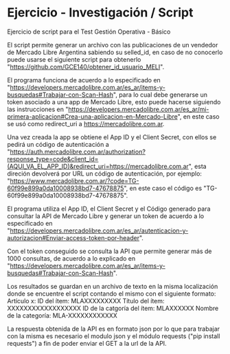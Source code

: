 # Ejercicio - Investigación / Script
Ejercicio de script para el Test Gestión Operativa - Básico

El script permite generar un archivo con las publicaciones de un vendedor de Mercado Libre Argentina sabiendo su selled_id, en caso de no conocerlo puede usarse el siguiente script para obtenerlo "https://github.com/GCE140/obtener_id_usuario_MELI".

El programa funciona de acuerdo a lo especificado en "https://developers.mercadolibre.com.ar/es_ar/items-y-busquedas#Trabajar-con-Scan-Hash", para lo cual debe generarse un token asociado a una app de Mercado Libre, esto puede hacerse siguiendo las instrucciones en "https://developers.mercadolibre.com.ar/es_ar/mi-primera-aplicacion#Crea-una-aplicacion-en-Mercado-Libre", en este caso se usó como redirect_uri a https://mercadolibre.com.ar.

Una vez creada la app se obtiene el App ID y el Client Secret, con ellos se pedirá un código de autenticación a "https://auth.mercadolibre.com.ar/authorization?response_type=code&client_id=(AQUI_VA_EL_APP_ID)&redirect_uri=https://mercadolibre.com.ar", esta direción devolverá por URL un código de autenticación, por ejemplo: "https://www.mercadolibre.com.ar/?code=TG-60f99e899a0da10008938bd7-47678875", en este caso el código es "TG-60f99e899a0da10008938bd7-47678875".

El programa utiliza el App ID, el Client Secret y el Código generado para consultar la API de Mercado Libre y generar un token de acuerdo a lo especificado en "https://developers.mercadolibre.com.ar/es_ar/autenticacion-y-autorizacion#Enviar-access-token-por-header".

Con el token conseguido se consulta la API que permite generar más de 1000 consultas, de acuerdo a lo explicado en "https://developers.mercadolibre.com.ar/es_ar/items-y-busquedas#Trabajar-con-Scan-Hash".

Los resultados se guardan en un archivo de texto en la misma localización donde se encuentre el script contando el mismo con el siguiente formato: Artículo x: ID del ítem: MLAXXXXXXXXX Título del ítem: XXXXXXXXXXXXXXXXXX ID de la catgoría del ítem: MLAXXXXXX Nombre de la categoría: MLA-XXXXXXXXXXXX

La respuesta obtenida de la API es en formato json por lo que para trabajar con la misma es necesario el modulo json y el módulo requests ("pip install requests") a fin de poder enviar el GET a la url de la API.
